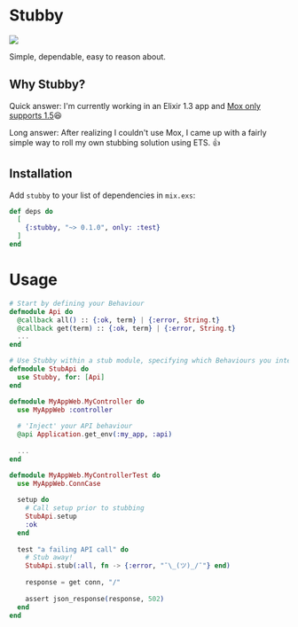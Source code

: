 # Stubby
![](https://upload.wikimedia.org/wikipedia/commons/4/44/Sergeant_Stubby.jpg)

Simple, dependable, easy to reason about.

## Why Stubby?
Quick answer: I'm currently working in an Elixir 1.3 app and [Mox only supports 1.5](https://github.com/plataformatec/mox/issues/25)😆  

Long answer: After realizing I couldn't use Mox, I came up with a fairly simple way to roll my own stubbing solution using ETS. 👍

## Installation

Add `stubby` to your list of dependencies in `mix.exs`:

```elixir
def deps do
  [
    {:stubby, "~> 0.1.0", only: :test}
  ]
end
```

# Usage
```elixir
# Start by defining your Behaviour
defmodule Api do
  @callback all() :: {:ok, term} | {:error, String.t}
  @callback get(term) :: {:ok, term} | {:error, String.t}
  ...
end

# Use Stubby within a stub module, specifying which Behaviours you intend on stubbing
defmodule StubApi do
  use Stubby, for: [Api]
end

defmodule MyAppWeb.MyController do
  use MyAppWeb :controller
  
  # 'Inject' your API behaviour 
  @api Application.get_env(:my_app, :api)
  
  ...
end

defmodule MyAppWeb.MyControllerTest do
  use MyAppWeb.ConnCase
  
  setup do
    # Call setup prior to stubbing
    StubApi.setup
    :ok
  end
  
  test "a failing API call" do
    # Stub away!
    StubApi.stub(:all, fn -> {:error, "¯\_(ツ)_/¯"} end)
    
    response = get conn, "/"
    
    assert json_response(response, 502)
  end
end

```



